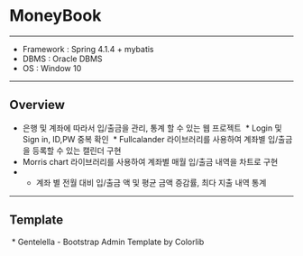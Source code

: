 # MoneyBook
-----------------------------------
 * Framework : Spring 4.1.4 + mybatis
 * DBMS : Oracle DBMS
 * OS  : Window 10

------------------------------------
## Overview
 * 은행 및 계좌에 따라서 입/출금을 관리, 통계 할 수 있는 웹 프로젝트
  * Login 및 Sign in, ID,PW 중복 확인 
  * Fullcalander 라이브러리를 사용하여 계좌별 입/출금을 등록할 수 있는 캘린더 구현
  * Morris chart 라이브러리를 사용하여 계좌별 매월 입/출금 내역을 차트로 구현
  * * 계좌 별 전월 대비 입/출금 액 및 평균 금액 증감률, 최다 지출 내역 통계  

------------------------------------
## Template
  * Gentelella - Bootstrap Admin Template by Colorlib

